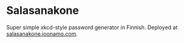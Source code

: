 # Salasanakone

Super simple xkcd-style password generator in Finnish. Deployed at [salasanakone.joonamo.com](salasanakone.joonamo.com).